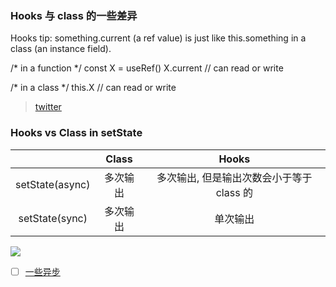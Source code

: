 ### Hooks 与 class 的一些差异

Hooks tip: something.current (a ref value) is just like this.something in a class (an instance field).

/* in a function */
const X = useRef()
X.current // can read or write

/* in a class */
this.X // can read or write

> [twitter](https://twitter.com/dan_abramov/status/1125223181701263360)


### Hooks vs Class in setState

| | Class | Hooks |
|:---:|:---:|:---:|
| setState(async) | 多次输出 | 多次输出, 但是输出次数会小于等于 class 的 |
| setState(sync) | 多次输出 | 单次输出 |

![](http://with.muyunyun.cn/314d5035e996809ab463e33e5029777f.jpg)

- [ ] [一些异步](https://codesandbox.io/s/funny-mclean-6lru4)
